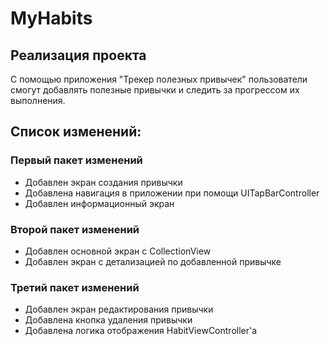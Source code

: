 # MyHabits

## Реализация проекта

С помощью приложения "Трекер полезных привычек" пользователи смогут добавлять полезные привычки и следить за прогрессом их выполнения.

## Список изменений:

### Первый пакет изменений
* Добавлен экран создания привычки
* Добавлена навигация в приложении при помощи UITapBarController
* Добавлен информационный экран


### Второй пакет изменений
* Добавлен основной экран с CollectionView
* Добавлен экран с детализацией по добавленной привычке

### Третий пакет изменений
* Добавлен экран редактирования привычки
* Добавлена кнопка удаления привычки
* Добавлена логика отображения HabitViewController'a
